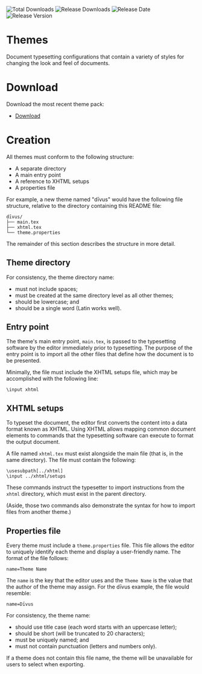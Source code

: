 ![Total Downloads](https://img.shields.io/github/downloads/DaveJarvis/keenwrite-themes/total?color=blue&label=Total%20Downloads&style=flat) ![Release Downloads](https://img.shields.io/github/downloads/DaveJarvis/keenwrite-themes/latest/total?color=purple&label=Release%20Downloads&style=flat) ![Release Date](https://img.shields.io/github/release-date/DaveJarvis/keenwrite-themes?color=red&style=flat&label=Release%20Date) ![Release Version](https://img.shields.io/github/v/release/DaveJarvis/keenwrite-themes?style=flat&label=Release)

# Themes

Document typesetting configurations that contain a variety of styles for
changing the look and feel of documents.

# Download

Download the most recent theme pack:

* [Download](https://github.com/DaveJarvis/keenwrite-themes/releases/latest/download/theme-pack.zip)

# Creation

All themes must conform to the following structure:

* A separate directory
* A main entry point
* A reference to XHTML setups
* A properties file

For example, a new theme named "dīvus" would have the following file
structure, relative to the directory containing this README file:

    dīvus/
    ├── main.tex
    ├── xhtml.tex
    └── theme.properties

The remainder of this section describes the structure in more detail.

## Theme directory

For consistency, the theme directory name:

* must not include spaces;
* must be created at the same directory level as all other themes;
* should be lowercase; and
* should be a single word (Latin works well).

## Entry point

The theme's main entry point, `main.tex`, is passed to the typesetting
software by the editor immediately prior to typesetting. The purpose of
the entry point is to import all the other files that define how the
document is to be presented.

Minimally, the file must include the XHTML setups file, which may be
accomplished with the following line:

    \input xhtml

## XHTML setups

To typeset the document, the editor first converts the content into a
data format known as XHTML. Using XHTML allows mapping common document
elements to commands that the typesetting software can execute to format
the output document.

A file named `xhtml.tex` must exist alongside the main file (that is,
in the same directory). The file must contain the following:

    \usesubpath[../xhtml]
    \input ../xhtml/setups

These commands instruct the typesetter to import instructions from the
`xhtml` directory, which must exist in the parent directory.

(Aside, those two commands also demonstrate the syntax for how to import
files from another theme.)

## Properties file

Every theme must include a `theme.properties` file. This file allows the
editor to uniquely identify each theme and display a user-friendly
name. The format of the file follows:

    name=Theme Name

The `name` is the key that the editor uses and the `Theme Name` is the
value that the author of the theme may assign. For the dīvus example,
the file would resemble:

    name=Dīvus

For consistency, the theme name:

* should use title case (each word starts with an uppercase letter);
* should be short (will be truncated to 20 characters);
* must be uniquely named; and
* must not contain punctuation (letters and numbers only).

If a theme does not contain this file name, the theme will be unavailable
for users to select when exporting.


